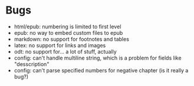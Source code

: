 Bugs 
====

* html/epub: numbering is limited to first level
* epub: no way to embed custom files to epub
* markdown: no support for footnotes and tables
* latex: no support for links and images
* odt: no support for... a lot of stuff, actually
* config: can't handle multiline string, which is a problem for fields
  like "desscription"
* config: can't parse specified numbers for negative chapter (is it
  really a bug?)
